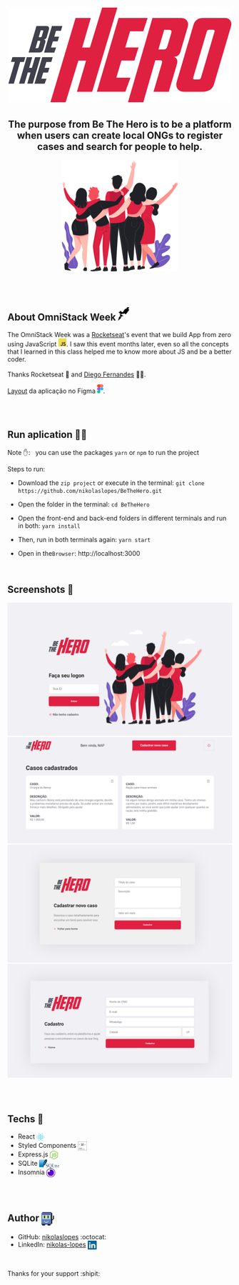 <h1 align="center">
   <img alt="Be The Hero logo" src="gitHub-imgs/logo.svg">
</h1>
  
<h2 align="center">
   The purpose from Be The Hero is to be a platform when users can create local ONGs to register cases and search for people to help.
</h2>

<p align="center"> <img src="gitHub-imgs/heroes.png" alt="heroes" height="250"> </p>
 
</br></br>

## About OmniStack Week <img src="gitHub-imgs/rocketseat.svg" alt="rocketseat" height="30">

The OmniStack Week was a [Rocketseat](https://rocketseat.com.br/)'s event that we build App from zero using JavaScript <img src="gitHub-imgs/javascript-logo-icon.svg" height="18" alt="javascript">. I saw this event months later, even so all the concepts that I learned in this class helped me to know more about JS and be a better coder.
<br><br>
Thanks Rocketseat :purple_heart: and [Diego Fernandes](https://github.com/diego3g) :technologist:.

[Layout](https://www.figma.com/file/2C2yvw7jsCOGmaNUDftX9n/Be-The-Hero---OmniStack-11?node-id=0%3A1) da aplicação no Figma <img src="gitHub-imgs/figma-icon.svg" alt="figma" height="20">.

</br></br>

## Run aplication :running_woman:	

Note :raised_hand:: _&nbsp;_  you can use the packages `yarn` or `npm` to run the project

Steps to run:

* Download the `zip project` or execute in the terminal: `git clone https://github.com/nikolaslopes/BeTheHero.git`

* Open the folder in the terminal: `cd BeTheHero`

* Open the front-end and back-end folders in different terminals and run in both: `yarn install`

* Then, run in both terminals again: `yarn start`

* Open in the`Browser`: http://localhost:3000

<br>

## Screenshots :camera_flash:	
<p>
  <img alt="" title="" src="gitHub-imgs/sc1.png">
  <img alt="" title="" src="gitHub-imgs/sc2.png">
  <img alt="" title="" src="gitHub-imgs/sc3.png">
  <img alt="" title="" src="gitHub-imgs/sc4.png">
</p>

</br></br>
    
## Techs :rocket:
- React <img src="gitHub-imgs/react-logo-icon.svg" alt="express" align="center" height="20">
- Styled Components <img src="gitHub-imgs/styled-components-icon.svg" alt="express" align="center" height="20">
- Express.js <img src="gitHub-imgs/nodejs-logo-icon.svg" alt="express" align="center" height="20">
- SQLite <img src="gitHub-imgs/sqlite-logo-icon.svg" align="center" alt="sqlite" height="20">
- Insomnia <img src="gitHub-imgs/insomnia-icon.svg" alt="docker" align="center" height="20">
    
<br><br>
   
## Author <img src="gitHub-imgs/tic-computer-icon.svg" alt="docker" align="center" height="30">

- GitHub: [nikolaslopes](https://github.com/nikolaslopes) :octocat:
- LinkedIn: [nikolas-lopes](https://www.linkedin.com/in/nikolas-lopes-b06524209/) <img src="gitHub-imgs/linkedin-icon.svg" alt="express" align="center" height="20">

<br>
  
<p>Thanks for your support :shipit:

